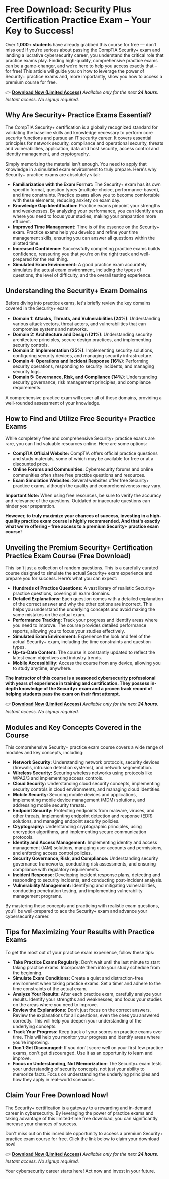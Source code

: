 # Free Download: Security Plus Certification Practice Exam – Your Key to Success!

Over **1,000+ students** have already grabbed this course for free — don’t miss out! If you’re serious about passing the CompTIA Security+ exam and landing a lucrative cybersecurity career, you understand the critical role that practice exams play. Finding high-quality, comprehensive practice exams can be a game-changer, and we’re here to help you access exactly that – for free! This article will guide you on how to leverage the power of Security+ practice exams and, more importantly, show you how to access a premium course for free.

👉 [**Download Now (Limited Access)**](https://udemywork.com/security-plus-certification-practice-exam)
_Available only for the next **24 hours**. Instant access. No signup required._

## Why Are Security+ Practice Exams Essential?

The CompTIA Security+ certification is a globally recognized standard for validating the baseline skills and knowledge necessary to perform core security functions and pursue an IT security career. It covers essential principles for network security, compliance and operational security, threats and vulnerabilities, application, data and host security, access control and identity management, and cryptography.

Simply memorizing the material isn't enough. You need to apply that knowledge in a simulated exam environment to truly prepare. Here's why Security+ practice exams are absolutely vital:

*   **Familiarization with the Exam Format:** The Security+ exam has its own specific format, question types (multiple-choice, performance-based), and time constraints. Practice exams allow you to become comfortable with these elements, reducing anxiety on exam day.
*   **Knowledge Gap Identification:** Practice exams pinpoint your strengths and weaknesses. By analyzing your performance, you can identify areas where you need to focus your studies, making your preparation more efficient.
*   **Improved Time Management:** Time is of the essence on the Security+ exam. Practice exams help you develop and refine your time management skills, ensuring you can answer all questions within the allotted time.
*   **Increased Confidence:** Successfully completing practice exams builds confidence, reassuring you that you're on the right track and well-prepared for the real thing.
*   **Simulated Exam Environment:** A good practice exam accurately simulates the actual exam environment, including the types of questions, the level of difficulty, and the overall testing experience.

## Understanding the Security+ Exam Domains

Before diving into practice exams, let's briefly review the key domains covered in the Security+ exam:

*   **Domain 1: Attacks, Threats, and Vulnerabilities (24%)**: Understanding various attack vectors, threat actors, and vulnerabilities that can compromise systems and networks.
*   **Domain 2: Architecture and Design (21%)**: Understanding security architecture principles, secure design practices, and implementing security controls.
*   **Domain 3: Implementation (25%)**: Implementing security solutions, configuring security devices, and managing security infrastructure.
*   **Domain 4: Operations and Incident Response (16%)**: Performing security operations, responding to security incidents, and managing security logs.
*   **Domain 5: Governance, Risk, and Compliance (14%)**: Understanding security governance, risk management principles, and compliance requirements.

A comprehensive practice exam will cover all of these domains, providing a well-rounded assessment of your knowledge.

## How to Find and Utilize Free Security+ Practice Exams

While completely free and comprehensive Security+ practice exams are rare, you can find valuable resources online. Here are some options:

*   **CompTIA Official Website:** CompTIA offers official practice questions and study materials, some of which may be available for free or at a discounted price.
*   **Online Forums and Communities:** Cybersecurity forums and online communities often share free practice questions and resources.
*   **Exam Simulation Websites:** Several websites offer free Security+ practice exams, although the quality and comprehensiveness may vary.

**Important Note:** When using free resources, be sure to verify the accuracy and relevance of the questions. Outdated or inaccurate questions can hinder your preparation.

**However, to truly maximize your chances of success, investing in a high-quality practice exam course is highly recommended. And that's exactly what we're offering – free access to a premium Security+ practice exam course!**

## Unveiling the Premium Security+ Certification Practice Exam Course (Free Download)

This isn't just a collection of random questions. This is a carefully curated course designed to simulate the actual Security+ exam experience and prepare you for success. Here’s what you can expect:

*   **Hundreds of Practice Questions:** A vast library of realistic Security+ practice questions, covering all exam domains.
*   **Detailed Explanations:** Each question comes with a detailed explanation of the correct answer and why the other options are incorrect. This helps you understand the underlying concepts and avoid making the same mistakes on the actual exam.
*   **Performance Tracking:** Track your progress and identify areas where you need to improve. The course provides detailed performance reports, allowing you to focus your studies effectively.
*   **Simulated Exam Environment:** Experience the look and feel of the actual Security+ exam, including the time constraints and question types.
*   **Up-to-Date Content:** The course is constantly updated to reflect the latest exam objectives and industry trends.
*   **Mobile Accessibility:** Access the course from any device, allowing you to study anytime, anywhere.

**The instructor of this course is a seasoned cybersecurity professional with years of experience in training and certification. They possess in-depth knowledge of the Security+ exam and a proven track record of helping students pass the exam on their first attempt.**

👉 [**Download Now (Limited Access)**](https://udemywork.com/security-plus-certification-practice-exam)
_Available only for the next **24 hours**. Instant access. No signup required._

## Modules and Key Concepts Covered in the Course

This comprehensive Security+ practice exam course covers a wide range of modules and key concepts, including:

*   **Network Security:** Understanding network protocols, security devices (firewalls, intrusion detection systems), and network segmentation.
*   **Wireless Security:** Securing wireless networks using protocols like WPA2/3 and implementing access controls.
*   **Cloud Security:** Understanding cloud security concepts, implementing security controls in cloud environments, and managing cloud identities.
*   **Mobile Security:** Securing mobile devices and applications, implementing mobile device management (MDM) solutions, and addressing mobile security threats.
*   **Endpoint Security:** Protecting endpoints from malware, viruses, and other threats, implementing endpoint detection and response (EDR) solutions, and managing endpoint security policies.
*   **Cryptography:** Understanding cryptographic principles, using encryption algorithms, and implementing secure communication protocols.
*   **Identity and Access Management:** Implementing identity and access management (IAM) solutions, managing user accounts and permissions, and enforcing access control policies.
*   **Security Governance, Risk, and Compliance:** Understanding security governance frameworks, conducting risk assessments, and ensuring compliance with regulatory requirements.
*   **Incident Response:** Developing incident response plans, detecting and responding to security incidents, and conducting post-incident analysis.
*   **Vulnerability Management:** Identifying and mitigating vulnerabilities, conducting penetration testing, and implementing vulnerability management programs.

By mastering these concepts and practicing with realistic exam questions, you'll be well-prepared to ace the Security+ exam and advance your cybersecurity career.

## Tips for Maximizing Your Results with Practice Exams

To get the most out of your practice exam experience, follow these tips:

*   **Take Practice Exams Regularly:** Don't wait until the last minute to start taking practice exams. Incorporate them into your study schedule from the beginning.
*   **Simulate Exam Conditions:** Create a quiet and distraction-free environment when taking practice exams. Set a timer and adhere to the time constraints of the actual exam.
*   **Analyze Your Results:** After each practice exam, carefully analyze your results. Identify your strengths and weaknesses, and focus your studies on the areas where you need to improve.
*   **Review the Explanations:** Don't just focus on the correct answers. Review the explanations for all questions, even the ones you answered correctly. This will help you deepen your understanding of the underlying concepts.
*   **Track Your Progress:** Keep track of your scores on practice exams over time. This will help you monitor your progress and identify areas where you're improving.
*   **Don't Get Discouraged:** If you don't score well on your first few practice exams, don't get discouraged. Use it as an opportunity to learn and improve.
*   **Focus on Understanding, Not Memorization:** The Security+ exam tests your understanding of security concepts, not just your ability to memorize facts. Focus on understanding the underlying principles and how they apply in real-world scenarios.

## Claim Your Free Download Now!

The Security+ certification is a gateway to a rewarding and in-demand career in cybersecurity. By leveraging the power of practice exams and taking advantage of this limited-time free download, you can significantly increase your chances of success.

Don't miss out on this incredible opportunity to access a premium Security+ practice exam course for free. Click the link below to claim your download now!

👉 [**Download Now (Limited Access)**](https://udemywork.com/security-plus-certification-practice-exam)
_Available only for the next **24 hours**. Instant access. No signup required._

Your cybersecurity career starts here! Act now and invest in your future.
